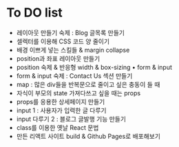 # To DO list 

* 레이아웃 만들기 숙제 : Blog 글목록 만들기
* 셀렉터를 이용해 CSS 코드 양 줄이기
* 배경 이쁘게 넣는 스킬들 & margin collapse
* position과 좌표 레이아웃 만들기
* position 숙제 & 반응형 width & box-sizing • form & input
* form & input 숙제 : Contact Us 섹션 만들기
* map : 많은 div들을 반복문으로 줄이고 싶은 충동이 들 때
* 자식이 부모의 state 가져다쓰고 싶을 때는 props
* props를 응용한 상세페이지 만들기
* input 1 : 사용자가 입력한 글 다루기
* input 다루기 2 : 블로그 글발행 기능 만들기
* class를 이용한 옛날 React 문법
* 만든 리액트 사이트 build & Github Pages로 배포해보기
